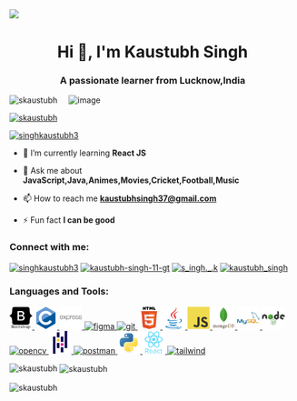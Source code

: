 <img src="https://i.gifer.com/origin/22/22657b8a577f858827c5d46dac32cf53_w200.webp" width="400">

<h1 align="center">Hi 👋, I'm Kaustubh Singh</h1>
<h3 align="center">A passionate learner from Lucknow,India</h3>


 <img
      src="https://cdn-images-1.medium.com/max/859/1*IRFhWNqusUWbTsB1hQXhrQ.gif"
      alt="image"
      align="right"
      width="400"
    />
<p align="left"> <img src="https://komarev.com/ghpvc/?username=skaustubh&label=Profile%20views&color=0e75b6&style=flat" alt="skaustubh" /> </p>

<p align="left"> <a href="https://github.com/ryo-ma/github-profile-trophy"><img src="https://github-profile-trophy.vercel.app/?username=skaustubh" alt="skaustubh" /></a> </p>

<p align="left"> <a href="https://twitter.com/singhkaustubh3" target="blank"><img src="https://img.shields.io/twitter/follow/singhkaustubh3?logo=twitter&style=for-the-badge" alt="singhkaustubh3" /></a> </p>

- 🌱 I’m currently learning **React JS**

- 💬 Ask me about **JavaScript,Java,Animes,Movies,Cricket,Football,Music**

- 📫 How to reach me **kaustubhsingh37@gmail.com**

- ⚡ Fun fact **I can be good**

<h3 align="left">Connect with me:</h3>
<p align="left">
<a href="https://twitter.com/singhkaustubh3" target="blank"><img align="center" src="https://raw.githubusercontent.com/rahuldkjain/github-profile-readme-generator/master/src/images/icons/Social/twitter.svg" alt="singhkaustubh3" height="30" width="40" /></a>
<a href="https://linkedin.com/in/kaustubh-singh-11-gt" target="blank"><img align="center" src="https://raw.githubusercontent.com/rahuldkjain/github-profile-readme-generator/master/src/images/icons/Social/linked-in-alt.svg" alt="kaustubh-singh-11-gt" height="30" width="40" /></a>
<a href="https://instagram.com/s_ingh._.k" target="blank"><img align="center" src="https://raw.githubusercontent.com/rahuldkjain/github-profile-readme-generator/master/src/images/icons/Social/instagram.svg" alt="s_ingh._.k" height="30" width="40" /></a>
<a href="https://www.leetcode.com/kaustubh_singh" target="blank"><img align="center" src="https://raw.githubusercontent.com/rahuldkjain/github-profile-readme-generator/master/src/images/icons/Social/leet-code.svg" alt="kaustubh_singh" height="30" width="40" /></a>
</p>

<h3 align="left">Languages and Tools:</h3>
<p align="left"> <a href="https://getbootstrap.com" target="_blank" rel="noreferrer"> <img src="https://raw.githubusercontent.com/devicons/devicon/master/icons/bootstrap/bootstrap-plain-wordmark.svg" alt="bootstrap" width="40" height="40"/> </a> <a href="https://www.cprogramming.com/" target="_blank" rel="noreferrer"> <img src="https://raw.githubusercontent.com/devicons/devicon/master/icons/c/c-original.svg" alt="c" width="40" height="40"/> </a> <a href="https://expressjs.com" target="_blank" rel="noreferrer"> <img src="https://raw.githubusercontent.com/devicons/devicon/master/icons/express/express-original-wordmark.svg" alt="express" width="40" height="40"/> </a> <a href="https://www.figma.com/" target="_blank" rel="noreferrer"> <img src="https://www.vectorlogo.zone/logos/figma/figma-icon.svg" alt="figma" width="40" height="40"/> </a> <a href="https://git-scm.com/" target="_blank" rel="noreferrer"> <img src="https://www.vectorlogo.zone/logos/git-scm/git-scm-icon.svg" alt="git" width="40" height="40"/> </a> <a href="https://www.w3.org/html/" target="_blank" rel="noreferrer"> <img src="https://raw.githubusercontent.com/devicons/devicon/master/icons/html5/html5-original-wordmark.svg" alt="html5" width="40" height="40"/> </a> <a href="https://www.java.com" target="_blank" rel="noreferrer"> <img src="https://raw.githubusercontent.com/devicons/devicon/master/icons/java/java-original.svg" alt="java" width="40" height="40"/> </a> <a href="https://developer.mozilla.org/en-US/docs/Web/JavaScript" target="_blank" rel="noreferrer"> <img src="https://raw.githubusercontent.com/devicons/devicon/master/icons/javascript/javascript-original.svg" alt="javascript" width="40" height="40"/> </a> <a href="https://www.mongodb.com/" target="_blank" rel="noreferrer"> <img src="https://raw.githubusercontent.com/devicons/devicon/master/icons/mongodb/mongodb-original-wordmark.svg" alt="mongodb" width="40" height="40"/> </a> <a href="https://www.mysql.com/" target="_blank" rel="noreferrer"> <img src="https://raw.githubusercontent.com/devicons/devicon/master/icons/mysql/mysql-original-wordmark.svg" alt="mysql" width="40" height="40"/> </a> <a href="https://nodejs.org" target="_blank" rel="noreferrer"> <img src="https://raw.githubusercontent.com/devicons/devicon/master/icons/nodejs/nodejs-original-wordmark.svg" alt="nodejs" width="40" height="40"/> </a> <a href="https://opencv.org/" target="_blank" rel="noreferrer"> <img src="https://www.vectorlogo.zone/logos/opencv/opencv-icon.svg" alt="opencv" width="40" height="40"/> </a> <a href="https://pandas.pydata.org/" target="_blank" rel="noreferrer"> <img src="https://raw.githubusercontent.com/devicons/devicon/2ae2a900d2f041da66e950e4d48052658d850630/icons/pandas/pandas-original.svg" alt="pandas" width="40" height="40"/> </a> <a href="https://postman.com" target="_blank" rel="noreferrer"> <img src="https://www.vectorlogo.zone/logos/getpostman/getpostman-icon.svg" alt="postman" width="40" height="40"/> </a> <a href="https://www.python.org" target="_blank" rel="noreferrer"> <img src="https://raw.githubusercontent.com/devicons/devicon/master/icons/python/python-original.svg" alt="python" width="40" height="40"/> </a> <a href="https://reactjs.org/" target="_blank" rel="noreferrer"> <img src="https://raw.githubusercontent.com/devicons/devicon/master/icons/react/react-original-wordmark.svg" alt="react" width="40" height="40"/> </a> <a href="https://tailwindcss.com/" target="_blank" rel="noreferrer"> <img src="https://www.vectorlogo.zone/logos/tailwindcss/tailwindcss-icon.svg" alt="tailwind" width="40" height="40"/> </a> </p>

<p><img align="left" src="https://github-readme-stats.vercel.app/api/top-langs?username=skaustubh&show_icons=true&locale=en&layout=compact" alt="skaustubh" /></p>

<p>&nbsp;<img align="center" src="https://github-readme-stats.vercel.app/api?username=skaustubh&show_icons=true&locale=en" alt="skaustubh" /></p>

<p><img align="center" src="https://github-readme-streak-stats.herokuapp.com/?user=skaustubh&" alt="skaustubh" /></p>
